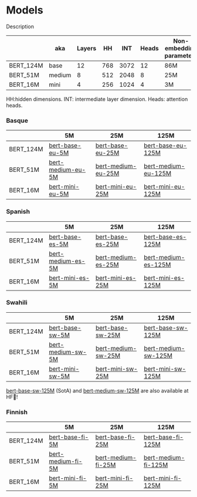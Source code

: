 # Models

Description

|           | aka    | Layers | HH     | INT  | Heads | Non-embedding parameters | Parameters |
|-----------|--------|--------|--------|------|-------|--------------------------|------------|
| BERT_124M | base   | 12     | 768    | 3072 | 12    | 86M                      | 124M       |
| BERT_51M  | medium | 8      | 512    | 2048 | 8     | 25M                      | 51M        |
| BERT_16M  | mini   | 4      | 256    | 1024 | 4     | 3M                       | 16M        |

HH:hidden dimensions. INT: intermediate layer dimension. Heads: attention heads.

### Basque

|            |   5M                             |   25M                             |   125M                                |
|------------|----------------------------------|-----------------------------------|---------------------------------------|
| BERT_124M  |  [bert-base-eu-5M](https://storage.googleapis.com/elhuyar/low-scaling-laws/models/bert_base_eu_5M.tar.gz)  |  [bert-base-eu-25M](https://storage.googleapis.com/elhuyar/low-scaling-laws/models/bert_base_eu_25M.tar.gz)  |   [bert-base-eu-125M](https://storage.googleapis.com/elhuyar/low-scaling-laws/models/bert_base_eu_125M.tar.gz) |
| BERT_51M   |  [bert-medium-eu-5M](https://storage.googleapis.com/elhuyar/low-scaling-laws/models/bert_medium_eu_5M.tar.gz)  |  [bert-medium-eu-25M](https://storage.googleapis.com/elhuyar/low-scaling-laws/models/bert_medium_eu_25M.tar.gz)  |   [bert-medium-eu-125M](https://storage.googleapis.com/elhuyar/low-scaling-laws/models/bert_medium_eu_125M.tar.gz) |
| BERT_16M   | [bert-mini-eu-5M](https://storage.googleapis.com/elhuyar/low-scaling-laws/models/bert_mini_eu_5M.tar.gz)  |  [bert-mini-eu-25M](https://storage.googleapis.com/elhuyar/low-scaling-laws/models/bert_mini_eu_25M/pytorch_model.bin)  |   [bert-mini-eu-125M](https://storage.googleapis.com/elhuyar/low-scaling-laws/models/bert_mini_eu_125M.tar.gz) |

### Spanish

|            |   5M                             |   25M                             |   125M                                |
|------------|----------------------------------|-----------------------------------|---------------------------------------|
| BERT_124M  |  [bert-base-es-5M](https://storage.googleapis.com/elhuyar/low-scaling-laws/models/bert_base_es_5M.tar.gz)  |  [bert-base-es-25M](https://storage.googleapis.com/elhuyar/low-scaling-laws/models/bert_base_es_25M.tar.gz)  |   [bert-base-es-125M](https://storage.googleapis.com/elhuyar/low-scaling-laws/models/bert_base_es_125M.tar.gz) |
| BERT_51M   |  [bert-medium-es-5M](https://storage.googleapis.com/elhuyar/low-scaling-laws/models/bert_medium_es_5M.tar.gz)  |  [bert-medium-es-25M](https://storage.googleapis.com/elhuyar/low-scaling-laws/models/bert_medium_es_25M.tar.gz)  |   [bert-medium-es-125M](https://storage.googleapis.com/elhuyar/low-scaling-laws/models/bert_medium_es_125M.tar.gz) |
| BERT_16M   | [bert-mini-es-5M](https://storage.googleapis.com/elhuyar/low-scaling-laws/models/bert_mini_es_5M.tar.gz)  |  [bert-mini-es-25M](https://storage.googleapis.com/elhuyar/low-scaling-laws/models/bert_mini_es_25M.tar.gz)  |   [bert-mini-es-125M](https://storage.googleapis.com/elhuyar/low-scaling-laws/models/bert_mini_es_125M.tar.gz) |

### Swahili

|            |   5M                             |   25M                             |   125M                                |
|------------|----------------------------------|-----------------------------------|---------------------------------------|
| BERT_124M  |  [bert-base-sw-5M](https://storage.cloud.google.com/elhuyar/low-scaling-laws/models/bert_base_sw_5M/pytorch_model.bin)  |  [bert-base-sw-25M](https://storage.cloud.google.com/elhuyar/low-scaling-laws/models/bert_base_sw_25M/pytorch_model.bin)  |   [bert-base-sw-125M](https://storage.cloud.google.com/elhuyar/low-scaling-laws/models/bert_base_sw_125M/pytorch_model.bin)  |
| BERT_51M   |  [bert-medium-sw-5M](https://storage.cloud.google.com/elhuyar/low-scaling-laws/models/bert_medium_sw_5M/pytorch_model.bin)  |  [bert-medium-sw-25M](https://storage.cloud.google.com/elhuyar/low-scaling-laws/models/bert_medium_sw_25M/pytorch_model.bin)  |   [bert-medium-sw-125M](https://storage.cloud.google.com/elhuyar/low-scaling-laws/models/bert_medium_sw_125M/pytorch_model.bin) |
| BERT_16M   | [bert-mini-sw-5M](https://storage.cloud.google.com/elhuyar/low-scaling-laws/models/bert_mini_sw_5M/pytorch_model.bin)  |  [bert-mini-sw-25M](https://storage.cloud.google.com/elhuyar/low-scaling-laws/models/bert_mini_sw_25M/pytorch_model.bin)  |   [bert-mini-sw-125M](https://storage.cloud.google.com/elhuyar/low-scaling-laws/models/bert_mini_sw_125M/pytorch_model.bin) |

[bert-base-sw-125M](https://huggingface.co/datasets/orai-nlp/bert-base-sw) (SotA) and [bert-medium-sw-125M](https://huggingface.co/datasets/orai-nlp/bert-base-sw) are also available at HF🤗! 

### Finnish

|            |   5M                             |   25M                             |   125M                                |
|------------|----------------------------------|-----------------------------------|---------------------------------------|
| BERT_124M  |  [bert-base-fi-5M](https://storage.cloud.google.com/elhuyar/low-scaling-laws/models/bert_base_fi_5M/pytorch_model.bin)  |  [bert-base-fi-25M](https://storage.cloud.google.com/elhuyar/low-scaling-laws/models/bert_base_fi_25M/pytorch_model.bin)  |   [bert-base-fi-125M](https://storage.cloud.google.com/elhuyar/low-scaling-laws/models/bert_base_fi_125M/pytorch_model.bin) |
| BERT_51M   |  [bert-medium-fi-5M](https://storage.cloud.google.com/elhuyar/low-scaling-laws/models/bert_medium_fi_5M/pytorch_model.bin)  |  [bert-medium-fi-25M](https://storage.cloud.google.com/elhuyar/low-scaling-laws/models/bert_medium_fi_25M/pytorch_model.bin)  |   [bert-medium-fi-125M](https://storage.cloud.google.com/elhuyar/low-scaling-laws/models/bert_medium_fi_125M/pytorch_model.bin) |
| BERT_16M   | [bert-mini-fi-5M](https://storage.cloud.google.com/elhuyar/low-scaling-laws/models/bert_mini_fi_5M/pytorch_model.bin)  |  [bert-mini-fi-25M](https://storage.cloud.google.com/elhuyar/low-scaling-laws/models/bert_mini_fi_25M/pytorch_model.bin)  |   [bert-mini-fi-125M](https://storage.cloud.google.com/elhuyar/low-scaling-laws/models/bert_mini_fi_125M/pytorch_model.bin) |
